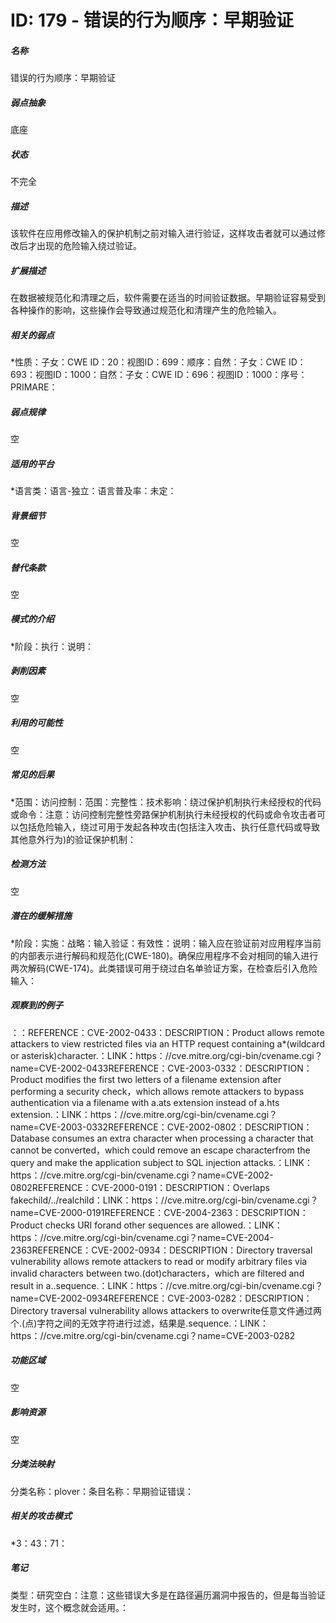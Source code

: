# ID: 179 - 错误的行为顺序：早期验证
<h5>名称</h5>错误的行为顺序：早期验证
<h5>弱点抽象</h5>底座
<h5>状态</h5>不完全
<h5>描述</h5>该软件在应用修改输入的保护机制之前对输入进行验证，这样攻击者就可以通过修改后才出现的危险输入绕过验证。
<h5>扩展描述</h5>在数据被规范化和清理之后，软件需要在适当的时间验证数据。早期验证容易受到各种操作的影响，这些操作会导致通过规范化和清理产生的危险输入。
<h5>相关的弱点</h5>*性质：子女：CWE ID：20：视图ID：699：顺序：自然：子女：CWE ID：693：视图ID：1000：自然：子女：CWE ID：696：视图ID：1000：序号：PRIMARE：
<h5>弱点规律</h5>空
<h5>适用的平台</h5>*语言类：语言-独立：语言普及率：未定：
<h5>背景细节</h5>空
<h5>替代条款</h5>空
<h5>模式的介绍</h5>*阶段：执行：说明：
<h5>剥削因素</h5>空
<h5>利用的可能性</h5>空
<h5>常见的后果</h5>*范围：访问控制：范围：完整性：技术影响：绕过保护机制执行未经授权的代码或命令：注意：访问控制完整性旁路保护机制执行未经授权的代码或命令攻击者可以包括危险输入，绕过可用于发起各种攻击(包括注入攻击、执行任意代码或导致其他意外行为)的验证保护机制：
<h5>检测方法</h5>空
<h5>潜在的缓解措施</h5>*阶段：实施：战略：输入验证：有效性：说明：输入应在验证前对应用程序当前的内部表示进行解码和规范化(CWE-180)。确保应用程序不会对相同的输入进行两次解码(CWE-174)。此类错误可用于绕过白名单验证方案，在检查后引入危险输入：
<h5>观察到的例子</h5>：：REFERENCE：CVE-2002-0433：DESCRIPTION：Product allows remote attackers to view restricted files via an HTTP request containing a*(wildcard or asterisk)character.：LINK：https：//cve.mitre.org/cgi-bin/cvename.cgi？name=CVE-2002-0433REFERENCE：CVE-2003-0332：DESCRIPTION：Product modifies the first two letters of a filename extension after performing a security check，which allows remote attackers to bypass authentication via a filename with a.ats extension instead of a.hts extension.：LINK：https：//cve.mitre.org/cgi-bin/cvename.cgi？name=CVE-2003-0332REFERENCE：CVE-2002-0802：DESCRIPTION：Database consumes an extra character when processing a character that cannot be converted，which could remove an escape characterfrom the query and make the application subject to SQL injection attacks.：LINK：https：//cve.mitre.org/cgi-bin/cvename.cgi？name=CVE-2002-0802REFERENCE：CVE-2000-0191：DESCRIPTION：Overlaps fakechild/../realchild：LINK：https：//cve.mitre.org/cgi-bin/cvename.cgi？name=CVE-2000-0191REFERENCE：CVE-2004-2363：DESCRIPTION：Product checks URI for<and other literal characters，but does it before hex decoding the URI，so>and other sequences are allowed.：LINK：https：//cve.mitre.org/cgi-bin/cvename.cgi？name=CVE-2004-2363REFERENCE：CVE-2002-0934：DESCRIPTION：Directory traversal vulnerability allows remote attackers to read or modify arbitrary files via invalid characters between two.(dot)characters，which are filtered and result in a..sequence.：LINK：https：//cve.mitre.org/cgi-bin/cvename.cgi？name=CVE-2002-0934REFERENCE：CVE-2003-0282：DESCRIPTION：Directory traversal vulnerability allows attackers to overwrite任意文件通过两个.(点)字符之间的无效字符进行过滤，结果是.sequence.：LINK：https：//cve.mitre.org/cgi-bin/cvename.cgi？name=CVE-2003-0282
<h5>功能区域</h5>空
<h5>影响资源</h5>空
<h5>分类法映射</h5>分类名称：plover：条目名称：早期验证错误：
<h5>相关的攻击模式</h5>*3：43：71：
<h5>笔记</h5>类型：研究空白：注意：这些错误大多是在路径遍历漏洞中报告的，但是每当验证发生时，这个概念就会适用。：

